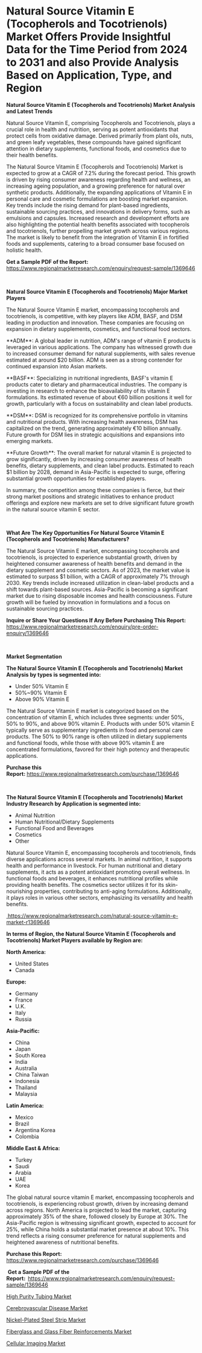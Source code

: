 <p><h1>Natural Source Vitamin E (Tocopherols and Tocotrienols) Market Offers Provide Insightful Data for the Time Period from 2024 to 2031 and also Provide Analysis Based on Application, Type, and Region</h1></p><p><strong>Natural Source Vitamin E (Tocopherols and Tocotrienols) Market Analysis and Latest Trends</strong></p>
<p><p>Natural Source Vitamin E, comprising Tocopherols and Tocotrienols, plays a crucial role in health and nutrition, serving as potent antioxidants that protect cells from oxidative damage. Derived primarily from plant oils, nuts, and green leafy vegetables, these compounds have gained significant attention in dietary supplements, functional foods, and cosmetics due to their health benefits.</p><p>The Natural Source Vitamin E (Tocopherols and Tocotrienols) Market is expected to grow at a CAGR of 7.2% during the forecast period. This growth is driven by rising consumer awareness regarding health and wellness, an increasing ageing population, and a growing preference for natural over synthetic products. Additionally, the expanding applications of Vitamin E in personal care and cosmetic formulations are boosting market expansion. Key trends include the rising demand for plant-based ingredients, sustainable sourcing practices, and innovations in delivery forms, such as emulsions and capsules. Increased research and development efforts are also highlighting the potential health benefits associated with tocopherols and tocotrienols, further propelling market growth across various regions. The market is likely to benefit from the integration of Vitamin E in fortified foods and supplements, catering to a broad consumer base focused on holistic health.</p></p>
<p><strong>Get a Sample PDF of the Report:&nbsp;</strong> <a href="https://www.regionalmarketresearch.com/enquiry/request-sample/1369646">https://www.regionalmarketresearch.com/enquiry/request-sample/1369646</a></p>
<p>&nbsp;</p>
<p><strong>Natural Source Vitamin E (Tocopherols and Tocotrienols) Major Market Players</strong></p>
<p><p>The Natural Source Vitamin E market, encompassing tocopherols and tocotrienols, is competitive, with key players like ADM, BASF, and DSM leading in production and innovation. These companies are focusing on expansion in dietary supplements, cosmetics, and functional food sectors.</p><p>**ADM**: A global leader in nutrition, ADM's range of vitamin E products is leveraged in various applications. The company has witnessed growth due to increased consumer demand for natural supplements, with sales revenue estimated at around $20 billion. ADM is seen as a strong contender for continued expansion into Asian markets.</p><p>**BASF**: Specializing in nutritional ingredients, BASF's vitamin E products cater to dietary and pharmaceutical industries. The company is investing in research to enhance the bioavailability of its vitamin E formulations. Its estimated revenue of about €60 billion positions it well for growth, particularly with a focus on sustainability and clean label products.</p><p>**DSM**: DSM is recognized for its comprehensive portfolio in vitamins and nutritional products. With increasing health awareness, DSM has capitalized on the trend, generating approximately €10 billion annually. Future growth for DSM lies in strategic acquisitions and expansions into emerging markets.</p><p>**Future Growth**: The overall market for natural vitamin E is projected to grow significantly, driven by increasing consumer awareness of health benefits, dietary supplements, and clean label products. Estimated to reach $1 billion by 2028, demand in Asia-Pacific is expected to surge, offering substantial growth opportunities for established players.</p><p>In summary, the competition among these companies is fierce, but their strong market positions and strategic initiatives to enhance product offerings and explore new markets are set to drive significant future growth in the natural source vitamin E sector.</p></p>
<p>&nbsp;</p>
<p><strong>What Are The Key Opportunities For Natural Source Vitamin E (Tocopherols and Tocotrienols) Manufacturers?</strong></p>
<p><p>The Natural Source Vitamin E market, encompassing tocopherols and tocotrienols, is projected to experience substantial growth, driven by heightened consumer awareness of health benefits and demand in the dietary supplement and cosmetic sectors. As of 2023, the market value is estimated to surpass $1 billion, with a CAGR of approximately 7% through 2030. Key trends include increased utilization in clean-label products and a shift towards plant-based sources. Asia-Pacific is becoming a significant market due to rising disposable incomes and health consciousness. Future growth will be fueled by innovation in formulations and a focus on sustainable sourcing practices.</p></p>
<p><strong>Inquire or Share Your Questions If Any Before Purchasing This Report:</strong> <a href="https://www.regionalmarketresearch.com/enquiry/pre-order-enquiry/1369646">https://www.regionalmarketresearch.com/enquiry/pre-order-enquiry/1369646</a></p>
<p>&nbsp;</p>
<p><strong>Market Segmentation</strong></p>
<p><strong>The Natural Source Vitamin E (Tocopherols and Tocotrienols) Market Analysis by types is segmented into:</strong></p>
<p><ul><li>Under 50% Vitamin E</li><li>50%~90% Vitamin E</li><li>Above 90% Vitamin E</li></ul></p>
<p><p>The Natural Source Vitamin E market is categorized based on the concentration of vitamin E, which includes three segments: under 50%, 50% to 90%, and above 90% vitamin E. Products with under 50% vitamin E typically serve as supplementary ingredients in food and personal care products. The 50% to 90% range is often utilized in dietary supplements and functional foods, while those with above 90% vitamin E are concentrated formulations, favored for their high potency and therapeutic applications.</p></p>
<p><strong>Purchase this Report:&nbsp;</strong><a href="https://www.regionalmarketresearch.com/purchase/1369646">https://www.regionalmarketresearch.com/purchase/1369646</a></p>
<p>&nbsp;</p>
<p><strong>The Natural Source Vitamin E (Tocopherols and Tocotrienols) Market Industry Research by Application is segmented into:</strong></p>
<p><ul><li>Animal Nutrition</li><li>Human Nutritional/Dietary Supplements</li><li>Functional Food and Beverages</li><li>Cosmetics</li><li>Other</li></ul></p>
<p><p>Natural Source Vitamin E, encompassing tocopherols and tocotrienols, finds diverse applications across several markets. In animal nutrition, it supports health and performance in livestock. For human nutritional and dietary supplements, it acts as a potent antioxidant promoting overall wellness. In functional foods and beverages, it enhances nutritional profiles while providing health benefits. The cosmetics sector utilizes it for its skin-nourishing properties, contributing to anti-aging formulations. Additionally, it plays roles in various other sectors, emphasizing its versatility and health benefits.</p></p>
<p><a href="https://www.regionalmarketresearch.com/natural-source-vitamin-e-market-r1369646">&nbsp;https://www.regionalmarketresearch.com/natural-source-vitamin-e-market-r1369646</a></p>
<p><strong>In terms of Region, the Natural Source Vitamin E (Tocopherols and Tocotrienols) Market Players available by Region are:</strong></p>
<p>
    <p> <strong> North America: </strong>
        <ul>
            <li>United States</li>
            <li>Canada</li>
        </ul>
        </p> 
    <p> <strong> Europe: </strong>
        <ul>
            <li>Germany</li>
            <li>France</li>
            <li>U.K.</li>
            <li>Italy</li>
            <li>Russia</li>
        </ul>
        </p> 
    <p> <strong> Asia-Pacific: </strong>
        <ul>
            <li>China</li>
            <li>Japan</li>
            <li>South Korea</li>
            <li>India</li>
            <li>Australia</li>
            <li>China Taiwan</li>
            <li>Indonesia</li>
            <li>Thailand</li>
            <li>Malaysia</li>
        </ul>
        </p> 
    <p> <strong> Latin America: </strong>
        <ul>
            <li>Mexico</li>
            <li>Brazil</li>
            <li>Argentina Korea</li>
            <li>Colombia</li>
        </ul>
        </p> 
    <p> <strong> Middle East & Africa: </strong>
        <ul>
            <li>Turkey</li>
            <li>Saudi</li>
            <li>Arabia</li>
            <li>UAE</li>
            <li>Korea</li>
        </ul>
    </p>
    </p>
<p><p>The global natural source vitamin E market, encompassing tocopherols and tocotrienols, is experiencing robust growth, driven by increasing demand across regions. North America is projected to lead the market, capturing approximately 35% of the share, followed closely by Europe at 30%. The Asia-Pacific region is witnessing significant growth, expected to account for 25%, while China holds a substantial market presence at about 10%. This trend reflects a rising consumer preference for natural supplements and heightened awareness of nutritional benefits.</p></p>
<p><strong>Purchase this Report: </strong><a href="https://www.regionalmarketresearch.com/purchase/1369646">https://www.regionalmarketresearch.com/purchase/1369646</a></p>
<p>&nbsp;<strong>Get a Sample PDF of the Report:&nbsp;&nbsp;</strong><a href="https://www.regionalmarketresearch.com/enquiry/request-sample/1369646">https://www.regionalmarketresearch.com/enquiry/request-sample/1369646</a></p>
<p><strong></strong></p>
<p><p><a href="https://medium.com/@khelifmeddour199405_64321/high-purity-tubing-market-indicators-market-size-regional-breakdown-market-player-analysis-and-e7b6a840f741?postPublishedType=repub">High Purity Tubing Market</a></p><p><a href="https://www.linkedin.com/pulse/cerebrovascular-disease-market-trends-strategic-insights-gmnnc">Cerebrovascular Disease Market</a></p><p><a href="https://issuu.com/reportprime-2/docs/nickel-plated-steel-strip-market-si_f47c937a6b1950">Nickel-Plated Steel Strip Market</a></p><p><a href="https://github.com/wwwkeltoum/Market-Research-Report-List-5/blob/main/fiberglass-and-glass-fiber-reinforcements-market.md">Fiberglass and Glass Fiber Reinforcements Market</a></p><p><a href="https://www.linkedin.com/pulse/cellular-imaging-market-size-share-trends-analysis-report-equgc">Cellular Imaging Market</a></p></p>